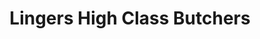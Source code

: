 ---
title: "Lingers High Class Butchers"
url: /bedford/lingers-high-class-butchers/
shop: butcher
---